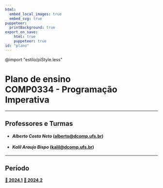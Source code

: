 ```yaml
---
html:
  embed_local_images: true
  embed_svg: true
puppeteer: 
  printBackground: true
export_on_save:
    html: true
    puppeteer: true
id: "plano"
---
```

@import "estilo/piStyle.less"


# Plano de ensino<br>COMP0334 - Programação Imperativa
---

## Professores e Turmas

- #### _Alberto Costa Neto_ (alberto@dcomp.ufs.br)
- #### _Kalil Araujo Bispo_ (kalil@dcomp.ufs.br)

---
## Período

<!--
**[:ledger: Turmas EaD](plano-ead.html)**
-->
**[:ledger: 2024.1](periodo/2024.1/roteiro-estudo.html)**
**[:ledger: 2024.2](periodo/2024.2/roteiro-estudo.html)**

